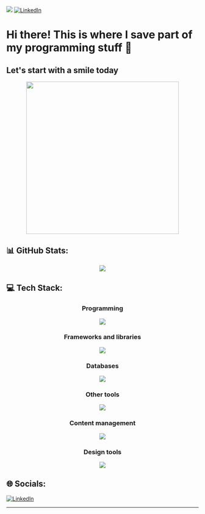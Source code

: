 [![](https://visitcount.itsvg.in/api?id=Marius9595&icon=0&color=0)](https://visitcount.itsvg.in) [![LinkedIn](https://img.shields.io/badge/LinkedIn-%230077B5.svg?logo=linkedin&logoColor=white)](https://linkedin.com/in/https://www.linkedin.com/in/mariopintomiranda/) 


# Hi there! This is where I save part of my programming stuff 🤙


## Let's start with a smile today 
<p align="center">
  <img src='https://randommeme-five.vercel.app/' style="height: 400px;"/>
</p>

## 📊 GitHub Stats:

<p align="center" >
    <img src="stats_board.svg"></img>
</p>


## 💻 Tech Stack:
<h3 align="center">Programming</h3>
<p align="center">
  <img src="https://skillicons.dev/icons?i=python,cs,typescript,java,css,html,nodejs" />
</p>

<h3 align="center">Frameworks and libraries</h3>
<p align="center">
  <img src="https://skillicons.dev/icons?i=django,react,nextjs,expressjs,bootstrap,dotnet,spring" />
</p>

<h3 align="center">Databases</h3>
<p align="center">
  <img src="https://skillicons.dev/icons?i=mysql,postgres,mongo,sqlite" />
</p>

<h3 align="center">Other tools</h3>
<p align="center">
  <img src="https://skillicons.dev/icons?i=postman,vitest,docker,raspberrypi" />
</p>

<h3 align="center">Content management</h3>
<p align="center">
  <img src="https://skillicons.dev/icons?i=notion,obsidian" />
</p>

<h3 align="center">Design tools</h3>
<p align="center">
  <img src="https://skillicons.dev/icons?i=figma" />
</p>


## 🌐 Socials:
[![LinkedIn](https://img.shields.io/badge/LinkedIn-%230077B5.svg?logo=linkedin&logoColor=white)](https://linkedin.com/in/https://www.linkedin.com/in/mariopintomiranda/) 

---


<!-- Proudly created with GPRM ( https://gprm.itsvg.in ) -->

